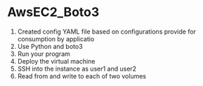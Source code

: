 # AwsEC2_Boto3
1) Created config YAML file based on configurations provide for consumption by applicatio 
2) Use Python and boto3
3) Run your program
4) Deploy the virtual machine
5) SSH into the instance as user1 and user2
6) Read from and write to each of two volumes

